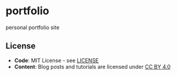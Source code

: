 # portfolio
personal portfolio site

## License
- **Code**: MIT License - see [LICENSE](LICENSE)
- **Content**: Blog posts and tutorials are licensed under [CC BY 4.0](https://creativecommons.org/licenses/by/4.0/)
